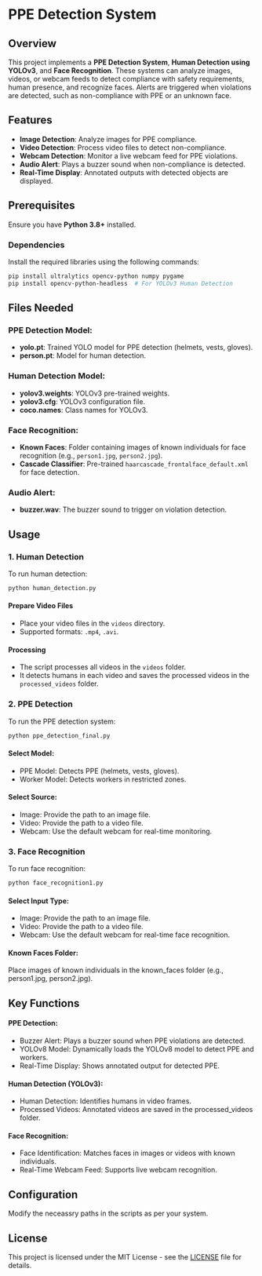 # PPE Detection System

## Overview

This project implements a **PPE Detection System**, **Human Detection using YOLOv3**, and **Face Recognition**. These systems can analyze images, videos, or webcam feeds to detect compliance with safety requirements, human presence, and recognize faces. Alerts are triggered when violations are detected, such as non-compliance with PPE or an unknown face.

## Features

- **Image Detection**: Analyze images for PPE compliance.
- **Video Detection**: Process video files to detect non-compliance.
- **Webcam Detection**: Monitor a live webcam feed for PPE violations.
- **Audio Alert**: Plays a buzzer sound when non-compliance is detected.
- **Real-Time Display**: Annotated outputs with detected objects are displayed.

## Prerequisites

Ensure you have **Python 3.8+** installed.

### Dependencies

Install the required libraries using the following commands:

```bash
pip install ultralytics opencv-python numpy pygame
pip install opencv-python-headless  # For YOLOv3 Human Detection
```

## Files Needed

### PPE Detection Model:
- **yolo.pt**: Trained YOLO model for PPE detection (helmets, vests, gloves).
- **person.pt**: Model for human detection.

### Human Detection Model:
- **yolov3.weights**: YOLOv3 pre-trained weights.
- **yolov3.cfg**: YOLOv3 configuration file.
- **coco.names**: Class names for YOLOv3.

### Face Recognition:
- **Known Faces**: Folder containing images of known individuals for face recognition (e.g., `person1.jpg`, `person2.jpg`).
- **Cascade Classifier**: Pre-trained `haarcascade_frontalface_default.xml` for face detection.

### Audio Alert:
- **buzzer.wav**: The buzzer sound to trigger on violation detection.

## Usage

### 1. Human Detection

To run human detection:

```bash
python human_detection.py
```

#### Prepare Video Files

- Place your video files in the `videos` directory.
- Supported formats: `.mp4`, `.avi`.

#### Processing

- The script processes all videos in the `videos` folder.
- It detects humans in each video and saves the processed videos in the `processed_videos` folder.


### 2. PPE Detection

To run the PPE detection system:

```bash
python ppe_detection_final.py
```

#### Select Model:

- PPE Model: Detects PPE (helmets, vests, gloves).
- Worker Model: Detects workers in restricted zones.

#### Select Source:

- Image: Provide the path to an image file.
- Video: Provide the path to a video file.
- Webcam: Use the default webcam for real-time monitoring.

### 3. Face Recognition

To run face recognition:

```bash
python face_recognition1.py
```

#### Select Input Type:

- Image: Provide the path to an image file.
- Video: Provide the path to a video file.
- Webcam: Use the default webcam for real-time face recognition.

#### Known Faces Folder:

Place images of known individuals in the known_faces folder (e.g., person1.jpg, person2.jpg).

## Key Functions

#### PPE Detection:

- Buzzer Alert: Plays a buzzer sound when PPE violations are detected.
- YOLOv8 Model: Dynamically loads the YOLOv8 model to detect PPE and workers.
- Real-Time Display: Shows annotated output for detected PPE.

#### Human Detection (YOLOv3):

- Human Detection: Identifies humans in video frames.
- Processed Videos: Annotated videos are saved in the processed_videos folder.

#### Face Recognition:

- Face Identification: Matches faces in images or videos with known individuals.
- Real-Time Webcam Feed: Supports live webcam recognition.


## Configuration

Modify the neceassry paths in the scripts as per your system.


## License
This project is licensed under the MIT License - see the [LICENSE](https://github.com/AyushMaurya1/Ppe_Kit_Detection/blob/main/LICENSE.txt) file for details.

